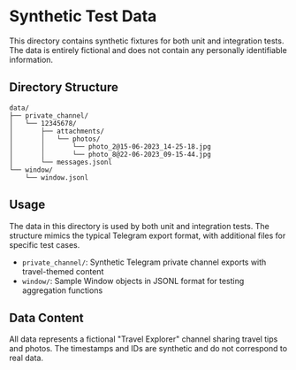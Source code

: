 # Synthetic Test Data

This directory contains synthetic fixtures for both unit and integration tests. The data is entirely fictional and does not contain any personally identifiable information.

## Directory Structure

```
data/
├── private_channel/
│   └── 12345678/
│       ├── attachments/
│       │   └── photos/
│       │       └── photo_2@15-06-2023_14-25-18.jpg
│       │       └── photo_8@22-06-2023_09-15-44.jpg
│       └── messages.jsonl
└── window/
    └── window.jsonl
```

## Usage

The data in this directory is used by both unit and integration tests. The structure mimics the typical Telegram export format, with additional files for specific test cases.

- `private_channel/`: Synthetic Telegram private channel exports with travel-themed content
- `window/`: Sample Window objects in JSONL format for testing aggregation functions

## Data Content

All data represents a fictional "Travel Explorer" channel sharing travel tips and photos. The timestamps and IDs are synthetic and do not correspond to real data.